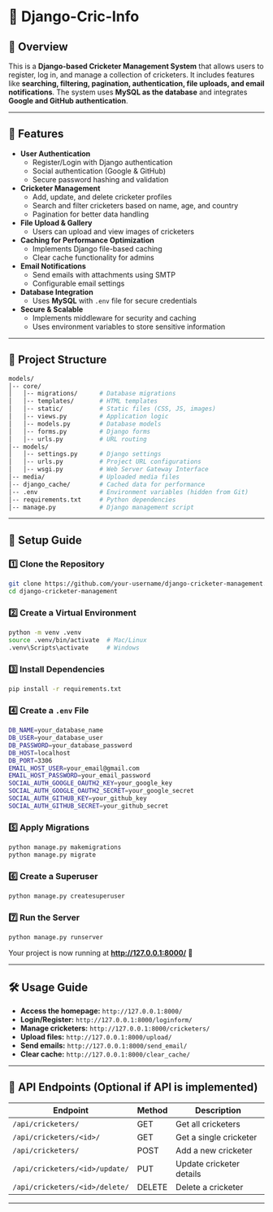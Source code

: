 # 📌 Django-Cric-Info

## 📖 Overview
This is a **Django-based Cricketer Management System** that allows users to register, log in, and manage a collection of cricketers. It includes features like **searching, filtering, pagination, authentication, file uploads, and email notifications**. The system uses **MySQL as the database** and integrates **Google and GitHub authentication**.

---

## 🚀 Features
- **User Authentication**
  - Register/Login with Django authentication
  - Social authentication (Google & GitHub)
  - Secure password hashing and validation
- **Cricketer Management**
  - Add, update, and delete cricketer profiles
  - Search and filter cricketers based on name, age, and country
  - Pagination for better data handling
- **File Upload & Gallery**
  - Users can upload and view images of cricketers
- **Caching for Performance Optimization**
  - Implements Django file-based caching
  - Clear cache functionality for admins
- **Email Notifications**
  - Send emails with attachments using SMTP
  - Configurable email settings
- **Database Integration**
  - Uses **MySQL** with `.env` file for secure credentials
- **Secure & Scalable**
  - Implements middleware for security and caching
  - Uses environment variables to store sensitive information

---

## 📂 Project Structure
```bash
models/
│-- core/
│   │-- migrations/      # Database migrations
│   │-- templates/       # HTML templates
│   │-- static/          # Static files (CSS, JS, images)
│   │-- views.py         # Application logic
│   │-- models.py        # Database models
│   │-- forms.py         # Django forms
│   │-- urls.py          # URL routing
│-- models/
│   │-- settings.py      # Django settings
│   │-- urls.py          # Project URL configurations
│   │-- wsgi.py          # Web Server Gateway Interface
│-- media/               # Uploaded media files
│-- django_cache/        # Cached data for performance
│-- .env                 # Environment variables (hidden from Git)
│-- requirements.txt     # Python dependencies
│-- manage.py            # Django management script
```

---

## 🔧 Setup Guide

### 1️⃣ Clone the Repository
```bash
git clone https://github.com/your-username/django-cricketer-management.git
cd django-cricketer-management
```

### 2️⃣ Create a Virtual Environment
```bash
python -m venv .venv
source .venv/bin/activate  # Mac/Linux
.venv\Scripts\activate     # Windows
```

### 3️⃣ Install Dependencies
```bash
pip install -r requirements.txt
```

### 4️⃣ Create a `.env` File
```bash
DB_NAME=your_database_name
DB_USER=your_database_user
DB_PASSWORD=your_database_password
DB_HOST=localhost
DB_PORT=3306
EMAIL_HOST_USER=your_email@gmail.com
EMAIL_HOST_PASSWORD=your_email_password
SOCIAL_AUTH_GOOGLE_OAUTH2_KEY=your_google_key
SOCIAL_AUTH_GOOGLE_OAUTH2_SECRET=your_google_secret
SOCIAL_AUTH_GITHUB_KEY=your_github_key
SOCIAL_AUTH_GITHUB_SECRET=your_github_secret
```

### 5️⃣ Apply Migrations
```bash
python manage.py makemigrations
python manage.py migrate
```

### 6️⃣ Create a Superuser
```bash
python manage.py createsuperuser
```

### 7️⃣ Run the Server
```bash
python manage.py runserver
```

Your project is now running at **http://127.0.0.1:8000/** 🎉

---

## 🛠 Usage Guide
- **Access the homepage:** `http://127.0.0.1:8000/`
- **Login/Register:** `http://127.0.0.1:8000/loginform/`
- **Manage cricketers:** `http://127.0.0.1:8000/cricketers/`
- **Upload files:** `http://127.0.0.1:8000/upload/`
- **Send emails:** `http://127.0.0.1:8000/send_email/`
- **Clear cache:** `http://127.0.0.1:8000/clear_cache/`

---

## 📌 API Endpoints (Optional if API is implemented)
| Endpoint | Method | Description |
|----------|--------|-------------|
| `/api/cricketers/` | GET | Get all cricketers |
| `/api/cricketers/<id>/` | GET | Get a single cricketer |
| `/api/cricketers/` | POST | Add a new cricketer |
| `/api/cricketers/<id>/update/` | PUT | Update cricketer details |
| `/api/cricketers/<id>/delete/` | DELETE | Delete a cricketer |

---

